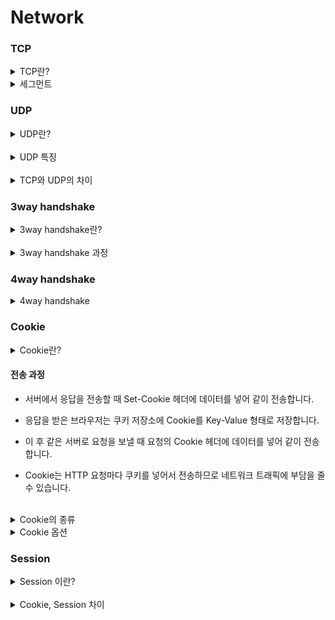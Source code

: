 # Network


### TCP

<details>
<summary>TCP란?</summary>

<br>

<div>
데이터를 안정적으로 전송하기 위한 프로토콜입니다.
신뢰성 있는 통신을 제공하며 흐름제어, 혼잡제어, 오류제어라는 특징을 가지고 있습니다.
</div>

* TCP 특징
1. 신뢰성 보장 
   * 데이터의 안전한 도착을 위해 확인 응답 기법을 사용합니다.
2. 흐름 제어
   * 수신자와 송신자간의 통신 속도를 제어하여 수신자가 처리할 수 있는 속도보다
   * 더 빠르게 전송되지 않도록 조절합니다.
3. 혼잡 제어
   * 혼잡 윈도우, 혼잡 상황 감지, 수신자의 응답을 통한 조절이 있습니다.
   * 혼잡 윈도우는 송신자가 네트워크에 전송할 수 있는 최대 데이터의 양을 나타냅니다.
   * 혼잡 상황 감지는 데이터 전송 중 패킷이 손실 되거나 전송이 지연된다면 혼잡 상황으로 감지합니다.
   * 수신자는 받은 패킷을 확인해 수용 가능한 양을 송신자에게 전달합니다.
     * 송신자는 데이터 전송 속도를 조절 해 혼잡 상황을 완화시킵니다.
4. 오류 제어
   * 훼손된 세그먼트를 감지해 재전송하거나 손실된 세그먼트를 재전송,
   * 순서가 맞지 않는 세그먼트를 저장하고 중복 세그먼트를 감지하고 폐기하는 메커니즘이 포함됩니다.
   * 각 세그먼트에 존재하는 checksum 필드를 확인해 검사를 진행합니다.
5. 전이중 통신 지원
   * 수신자와 송신자가 동시에 데이터를 송수신 할 수 있습니다.
</details>

<details>
<summary>세그먼트</summary>

<br>

<div>
세그먼트는 TCP에서의 데이터 전송의 기본 단위입니다.
세그먼트는 헤더와 페이로드로 구성됩니다.
</div>

#### 세그먼트
* 헤더
  * 데이터 전송에 필요한 제어 정보가 포함됩니다.
    * 송수신자 포트번호, 확인 응답 번호, 플래그가 포합됩니다.
    * 헤더의 정보를 통해서 데이터의 순서를 관리하고 오류 제어, 흐름 제어를 수행합니다.
* 페이로드
  * 송신자가 전송하는 실제 데이터가 포합됩니다.
</details>

### UDP

<details>
<summary>UDP란?</summary>

<br>

<div>
UDP는 보안과 신회성보다 전송 속도와 효율성이 더 중요한 경우 사용하는 프로토콜입니다.
또한 UDP는 비연결형 서비스로 송수신자가 연결을 설정하지 않아 빠른 속도로 전송할 수 있습니다.
하지만 연결을 확인하지 않기 때문에 패킷이 손실될 가능성이 있습니다.
</div>
</details>

<br>

<details>
<summary>UDP 특징</summary>

<br>

<div>
UDP는 일부 패킷이 누락되더라도 데이터를 전송하므로 패킷 손실로 인해 전체 전송이 중단되지 않습니다.
하지만 패킷이 목적지에 성공적으로 도달했는지 여부를 확인하지 않으며 전송 도중 패킷이 손실되어도 수신자는 확인하지 못합니다.
UDP 헤더의 CheckSum 필드를 통해 최소한의 오류만 검출합니다.
<br>

또한 UDP는 패킷의 도착 순서를 보장하지 않습니다.
</div>
</details>

<br>

<details>
<summary>TCP와 UDP의 차이</summary>

<br>

<div>
TCP는 연결형 서비스로 패킷을 교환하는 방식이고 UDP는 비연결형 서비스로 데이터그램을 전송하는 방식입니다.
또한 TCP는 패킷의 전송 순서를 보장하지만 UDP는 전송 순서를 보장하지 않아 순서가 변경될 수 있습니다.
TCP는 혼잡제어, 흐름제어, 오류제어를 통해 신뢰성을 보장하지만 UDP는 최소한의 오류만 검출하므로 신뢰성이 낮습니다.
</div>

* HTTP1, HTTP2는 TCP로 통신하였지만 HTTP3부터는 UDP가 기본 프로토콜로 지정되었습니다.
</details>

### 3way handshake

<details>
<summary>3way handshake란?</summary>

<br>

<div>
TCP/IP 프로토콜을 이용해 통신하기 전에 통신을 보장하기 위해 상대방과 가상의 회선을 수립하는 과정입니다.
</div>

#### SYN
* 연결을 설정합니다.
* Sequence Number를 랜덤으로 설정해 세션을 연결하는 데 사용됩니다.
  * Connnection시 Sequence Number를 랜덤하게 설정하는 이유는 포트의 수가 유한하기 때문에 이후에 다시 재사용합니다.
  * 그 경우 순차적인 번호를 사용하게 되면 이전 Connection에서 전송된 패킷으로 인식할 수 있기 때문에 랜덤한 값을 사용합니다.

#### ACK
* 응답을 확인합니다. 패킷을 전송받았다는 것을 의미합니다.
* 첫 번째 세그먼트를 제외하고 나머지 모든 세그먼트 들의 ACK 비트는 1로 설정됩니다.

#### FIN
* 연결을 종료할 때 사용하며 더이상 전송할 데이터가 없음을 의미합니다.
</details>

<br>

<details>
<summary>3way handshake 과정</summary>

<br>

<div>

1. Client가 Server로 SYN 플래그를 전송합니다.
2. Server는 Listen 상태에서 SYN 플래그를 받아 SYN-RECV 상태로 바뀌며 SYN + ACK 플래그를 전송합니다.
3. Client는 SYN + ACK 플래그를 받아 ACK 플래그로 응답하며 연결이 성립됩니다.

</div>

#### 서버 상태
* CLOSED : 포트가 닫혀 있는 상태
* LISTEN : 포트가 열려 연결 요청을 대기중인 상태
* SYN_RECV : SYNC 요청을 받고 상대의 응답을 기다리는 상태
* ESTABLISHED : 포트가 연결된 상태
* TIME-WAIT : FIN 플래그를 받은 후 일정 시간동안 잉여 패킷을 기다리는 상태
</details>

### 4way handshake

<details>
<summary>4way handshake</summary>

<br>

<div>
연결되어 있는 세션을 종료하기 위해 수행되는 절차입니다.

1. Client가 종료를 위해 FIN 플래그를 전송합니다.
   * Client의 상태가 FIN-WAIT-1로 변경됩니다.
2. 서버에서 ACK 응답을 보냅니다. 이후 서버는 CLOSE_WAIT, Client는 FIN-WAIT-2 상태로 변경됩니다.
3. 서버에서 FIN 플래그를 보냅니다.
4. Client가 ACK 응답을 보냅니다.
   * 의도치 않은 에러로 연결이 데드락에 빠지는것을 방지하기 위해 TIME-WAIT 상태로 변경됩니다.
   * 일정 시간이 지난 후 CLOSED 상태가 됩니다.
</div>
</details>

### Cookie

<details>
<summary>Cookie란?</summary>

<br>

<div>
서버가 사용자의 웹 브라우저에 전송하는 데이터입니다.
브라우저에 저장된 쿠키는 동일한 서버에 다시 요청 시 함께 전송합니다.
Stateless한 특성이 있는 HTTP에서 상태 정보를 기억하기 위해 사용합니다.
</div>
</details>

#### 전송 과정
* 서버에서 응답을 전송할 때 Set-Cookie 헤더에 데이터를 넣어 같이 전송합니다.
* 응답을 받은 브라우저는 쿠키 저장소에 Cookie를 Key-Value 형태로 저장합니다.
* 이 후 같은 서버로 요청을 보낼 때 요청의 Cookie 헤더에 데이터를 넣어 같이 전송합니다.


* Cookie는 HTTP 요청마다 쿠키를 넣어서 전송하므로 네트워크 트래픽에 부담을 줄 수 있습니다.
<br>

<details>
<summary>Cookie의 종류</summary>

<br>

<div>
쿠키는 세션쿠키와 영속적인 쿠키가 있습니다.

세션 쿠키는 수명이 지정되지 않은 쿠키로 브라우저가 종료될 때 같이 삭제됩니다.
영속적인 쿠키는 수명이 지정되어 있는 쿠키로 `Expire`, `Max-Age`에 명시된 기간 이후 삭제됩니다.
</div>
</details>

<details>
<summary>Cookie 옵션</summary>

<br>

<div>
Cookie의 옵션에는 범위를 지정할 수 있는 Domain, Path,
보안과 관련된 Secure, HttpOnly, 수명을 지정하는 Max-Age, Expire가 있습니다.
</div>

#### Domain
* 브라우저에 저장된 Cookie는 생성된 Domain과 일치하는 경우에만 전달합니다.
  * ex) ex1.hun.com에서 생성한 Cookie는 ex2.hun.com에 요청할 때 전송하지 않습니다.
  * Domain을 .hun.com으로 설정 시 두 도메인 모두 전송할 수 있습니다.

#### Path
* 같은 Domain에서 Path에 따라 Cookie를 전송할지 결정할 수 있습니다.
  * ex) path를 /public 으로 설정 시 /private 으로는 전송하지 않습니다.

#### Max-Age
* 쿠키의 수명을 초 단위로 설정할 수 있습니다.

#### Expire
* 쿠키의 수명을 특정요일로 설정할 수 있습니다.

<br>

* Max-Age와 Expire가 같이 설정되어 있을 경우 Max-Age의 값으로 설정됩니다.
  * 두 속성을 모두 사용하는 이유는 HTTP 1.0에서는 Max-Age를 지원하지 않으므로 하위 호환성을 위해서 같이 사용합니다.

#### Secure
* Secure 옵션을 통해 HTTPS 요청에만 전송하도록 설정할 수 있습니다.

#### HTTPOnly
* HTTP 뿐 아니라 Javascript에서도 Cookie를 조회, 수정이 가능합니다.
  * document.cookie
* HTTPOnly 옵션을 통해 Cookie의 값을 Javascript에서 조회, 수정을 막을 수 있어 쿠키가 위조를 방지할 수 있습니다.
</details>

### Session

<details>
<summary>Session 이란?</summary>

<br>

<div>
상태가 없는 HTTP에서 일정시간동안 여러 요청을 하나의 상태로 유지시키는 기술입니다.
브라우저에 저장되는 Cookie와는 다르게 서버에 저장됩니다.
클라이언트를 구분하기 위해 SESSION ID를 부여해 브라우저를 종료할 때 까지 인증 상태를 유지합니다.
</div>

#### Session 동작방식
1. SESSIONID 발급
2. 클라이언트가 요청 시 SESSIONID를 서버에 전달해서 요청 
3. SESSIONID에 일치하는 데이터를 가져와 응답


* Session은 정보를 서버에 저장하므로 사용자가 많아질수록 많은 메모리를 차지하게 됩니다.
</details>

<br>

<details>
<summary>Cookie, Session 차이</summary>

<br>

<div>
Session도 Cookie를 사용하므로 동작은 비슷하지만 Cookie는 정보를 브라우저에 저장하고 Session은 서버에 저장합니다.
보안 면에서는 Cookie보다 Session이 우수하지만 요청 속도는 Cookie가 더 빠릅니다.
</div>
</details>

